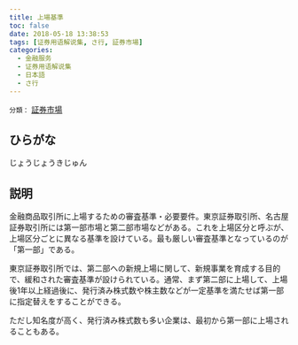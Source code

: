 ```yaml
---
title: 上場基準
toc: false
date: 2018-05-18 13:38:53
tags: [证券用语解说集, さ行, 証券市場]
categories:
  - 金融服务
  - 证券用语解说集
  - 日本語
  - さ行
---
```


`分類：` [証券市場](/tags/証券市場/)

## ひらがな

じょうじょうきじゅん

## 説明

金融商品取引所に上場するための審査基準・必要要件。東京証券取引所、名古屋証券取引所には第一部市場と第二部市場などがある。これを上場区分と呼ぶが、上場区分ごとに異なる基準を設けている。最も厳しい審査基準となっているのが「第一部」である。

東京証券取引所では、第二部への新規上場に関して、新規事業を育成する目的で、緩和された審査基準が設けられている。通常、まず第二部に上場して、上場後1年以上経過後に、発行済み株式数や株主数などが一定基準を満たせば第一部に指定替えをすることができる。

ただし知名度が高く、発行済み株式数も多い企業は、最初から第一部に上場されることもある。
